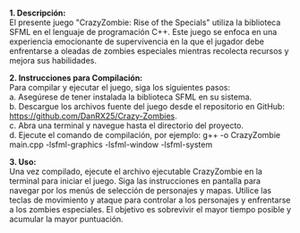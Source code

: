 **1. Descripción:**  
  El presente juego "CrazyZombie: Rise of the Specials" utiliza la biblioteca SFML en el lenguaje de programación C++. Este juego se enfoca en una experiencia emocionante de supervivencia en la que el jugador debe enfrentarse a oleadas de zombies especiales mientras recolecta recursos y mejora sus habilidades.

**2. Instrucciones para Compilación:**  
  Para compilar y ejecutar el juego, siga los siguientes pasos:  
  a. Asegúrese de tener instalada la biblioteca SFML en su sistema.  
  b. Descargue los archivos fuente del juego desde el repositorio en GitHub: https://github.com/DanRX25/Crazy-Zombies.  
  c. Abra una terminal y navegue hasta el directorio del proyecto.  
  d. Ejecute el comando de compilación, por ejemplo: g++ -o CrazyZombie main.cpp -lsfml-graphics -lsfml-window -lsfml-system  

**3. Uso:**   
  Una vez compilado, ejecute el archivo ejecutable CrazyZombie en la terminal para iniciar el juego. Siga las instrucciones en pantalla para navegar por los menús de selección de personajes y mapas. Utilice las teclas de movimiento y ataque para controlar a los personajes y enfrentarse a los zombies especiales. El objetivo es sobrevivir el mayor tiempo posible y acumular la mayor puntuación.
